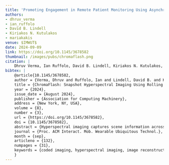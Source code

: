 ```yaml
---
title: 'Promoting Engagement in Remote Patient Monitoring Using Asynchronous Messaging'
authors: 
- dhruv_verma
- ian_ruffolo
- David B. Lindell
- Kiriakos N. Kutulakos
- mariakakis
venue: $IMWUT$
date: 2024-09-09
link: https://doi.org/10.1145/3678582
thumbnail: /images/pubs/chromaflash.png
citation: |
    Dhruv Verma, Ian Ruffolo, David B. Lindell, Kiriakos N. Kutulakos, and Alex Mariakakis. 2024. ChromaFlash: Snapshot Hyperspectral Imaging Using Rolling Shutter Cameras. Proc. ACM Interact. Mob. Wearable Ubiquitous Technol. 8, 3, Article 132 (August 2024), 31 pages. https://doi.org/10.1145/3678582
bibtex: |
    @article{10.1145/3678582,
    author = {Verma, Dhruv and Ruffolo, Ian and Lindell, David B. and Kutulakos, Kiriakos N. and Mariakakis, Alex},
    title = {ChromaFlash: Snapshot Hyperspectral Imaging Using Rolling Shutter Cameras},
    year = {2024},
    issue_date = {August 2024},
    publisher = {Association for Computing Machinery},
    address = {New York, NY, USA},
    volume = {8},
    number = {3},
    url = {https://doi.org/10.1145/3678582},
    doi = {10.1145/3678582},
    abstract = {Hyperspectral imaging captures scene information across narrow, contiguous bands of the electromagnetic spectrum. Despite its proven utility in industrial and biomedical applications, its ubiquity has been limited by bulky form factors, slow capture times, and prohibitive costs. In this work, we propose a generalized approach to snapshot hyperspectral imaging that only requires a standard rolling shutter camera and wavelength-adjustable lighting. The crux of this approach entails using the rolling shutter as a spatiotemporal mask, varying incoming light quicker than the camera's frame rate in order for the captured image to contain rows of pixels illuminated at different wavelengths. An image reconstruction pipeline then converts this coded image into a complete hyperspectral image using sparse optimization. We demonstrate the feasibility of this approach by deploying a low-cost system called ChromaFlash, which uses a smartphone's camera for image acquisition and a series of LEDs to change the scene's illumination. We evaluated ChromaFlash through simulations on two public hyperspectral datasets and assessed its spatial and spectral accuracy across various system parameters. We also tested the real-world performance of our prototype by capturing diverse scenes under varied ambient lighting conditions. In both experiments, ChromaFlash outperformed state-of-the-art techniques that use deep learning to convert RGB images into hyperspectral ones, achieving snapshot performance not demonstrated by prior attempts at accessible hyperspectral imaging.},
    journal = {Proc. ACM Interact. Mob. Wearable Ubiquitous Technol.},
    month = {sep},
    articleno = {132},
    numpages = {31},
    keywords = {coded imaging, hyperspectral imaging, image reconstruction, rolling shutter, smartphone cameras}
    }
---
```

